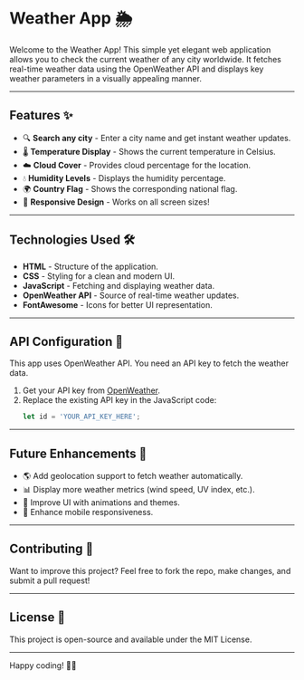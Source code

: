 # Weather App 🌦️

Welcome to the Weather App! This simple yet elegant web application allows you to check the current weather of any city worldwide. It fetches real-time weather data using the OpenWeather API and displays key weather parameters in a visually appealing manner.

---

## Features ✨

- 🔍 **Search any city** - Enter a city name and get instant weather updates.
- 🌡️ **Temperature Display** - Shows the current temperature in Celsius.
- ☁️ **Cloud Cover** - Provides cloud percentage for the location.
- 💧 **Humidity Levels** - Displays the humidity percentage.
- 🌍 **Country Flag** - Shows the corresponding national flag.
- 🚀 **Responsive Design** - Works on all screen sizes!

---

## Technologies Used 🛠️

- **HTML** - Structure of the application.
- **CSS** - Styling for a clean and modern UI.
- **JavaScript** - Fetching and displaying weather data.
- **OpenWeather API** - Source of real-time weather updates.
- **FontAwesome** - Icons for better UI representation.

---

## API Configuration 🔑

This app uses OpenWeather API. You need an API key to fetch the weather data.

1. Get your API key from [OpenWeather](https://openweathermap.org/api).
2. Replace the existing API key in the JavaScript code:
   ```js
   let id = 'YOUR_API_KEY_HERE';
   ```

---

## Future Enhancements 🚀

- 🌎 Add geolocation support to fetch weather automatically.
- 📊 Display more weather metrics (wind speed, UV index, etc.).
- 🎨 Improve UI with animations and themes.
- 📱 Enhance mobile responsiveness.

---

## Contributing 🤝

Want to improve this project? Feel free to fork the repo, make changes, and submit a pull request!

---

## License 📜

This project is open-source and available under the MIT License.

---

Happy coding! 🚀💡


